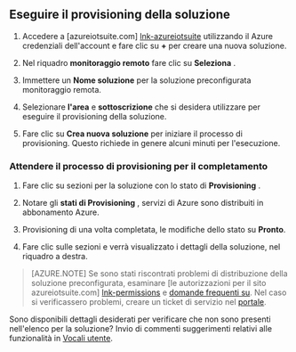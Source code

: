 ## <a name="provision-the-solution"></a>Eseguire il provisioning della soluzione

1.  Accedere a [azureiotsuite.com] [ lnk-azureiotsuite] utilizzando il Azure credenziali dell'account e fare clic su **+** per creare una nuova soluzione.

2.  Nel riquadro **monitoraggio remoto** fare clic su **Seleziona** .

3.  Immettere un **Nome soluzione** per la soluzione preconfigurata monitoraggio remota.

4.  Selezionare **l'area** e **sottoscrizione** che si desidera utilizzare per eseguire il provisioning della soluzione.

5.  Fare clic su **Crea nuova soluzione** per iniziare il processo di provisioning. Questo richiede in genere alcuni minuti per l'esecuzione.

### <a name="wait-for-the-provisioning-process-to-complete"></a>Attendere il processo di provisioning per il completamento

1. Fare clic su sezioni per la soluzione con lo stato di **Provisioning** .
 
2. Notare gli **stati di Provisioning** , servizi di Azure sono distribuiti in abbonamento Azure.

3. Provisioning di una volta completata, le modifiche dello stato su **Pronto**.

4. Fare clic sulle sezioni e verrà visualizzato i dettagli della soluzione, nel riquadro a destra.

> [AZURE.NOTE] Se sono stati riscontrati problemi di distribuzione della soluzione preconfigurata, esaminare [le autorizzazioni per il sito azureiotsuite.com] [ lnk-permissions] e [domande frequenti su][lnk-faq]. Nel caso si verificassero problemi, creare un ticket di servizio nel [portale][lnk-portal].

Sono disponibili dettagli desiderati per verificare che non sono presenti nell'elenco per la soluzione? Invio di commenti suggerimenti relativi alle funzionalità in [Vocali utente](https://feedback.azure.com/forums/321918-azure-iot).

[lnk-azureiotsuite]: https://www.azureiotsuite.com
[lnk-permissions]: ../articles/iot-suite/iot-suite-permissions.md
[lnk-portal]: http://portal.azure.com/
[lnk-faq]: ../articles/iot-suite/iot-suite-faq.md
